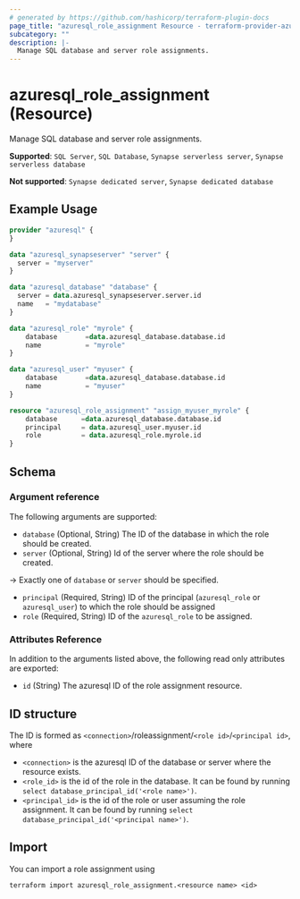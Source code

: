 ```yaml
---
# generated by https://github.com/hashicorp/terraform-plugin-docs
page_title: "azuresql_role_assignment Resource - terraform-provider-azuresql"
subcategory: ""
description: |-
  Manage SQL database and server role assignments.
---
```


# azuresql_role_assignment (Resource)

Manage SQL database and server role assignments.

**Supported**: `SQL Server`, `SQL Database`, `Synapse serverless server`, `Synapse serverless database` 

**Not supported**: `Synapse dedicated server`, `Synapse dedicated database`

## Example Usage

```terraform
provider "azuresql" {
}

data "azuresql_synapseserver" "server" {
  server = "myserver"
}

data "azuresql_database" "database" {
  server = data.azuresql_synapseserver.server.id
  name   = "mydatabase"
}

data "azuresql_role" "myrole" {
    database       =data.azuresql_database.database.id
    name           = "myrole"
}

data "azuresql_user" "myuser" {
    database       =data.azuresql_database.database.id
    name           = "myuser"
}

resource "azuresql_role_assignment" "assign_myuser_myrole" {
    database      =data.azuresql_database.database.id
    principal     = data.azuresql_user.myuser.id
    role          = data.azuresql_role.myrole.id
}

```

<!-- schema generated by tfplugindocs -->
## Schema

### Argument reference
The following arguments are supported:

- `database` (Optional, String) The ID of the database in which the role should be created. 
- `server` (Optional, String) Id of the server where the role should be created.

-> Exactly one of `database` or `server` should be specified.

- `principal` (Required, String) ID of the principal (`azuresql_role` or `azuresql_user`) to which the role should be assigned
- `role` (Required, String) ID of the `azuresql_role` to be assigned.

### Attributes Reference
In addition to the arguments listed above, the following read only attributes are exported:

- `id` (String) The azuresql ID of the role assignment resource.


## ID structure

The ID is formed as `<connection>`/roleassignment/`<role id>`/`<principal id>`, where
* `<connection>` is the azuresql ID of the database or server where the resource exists.
* `<role_id>` is the id of the role in the database. It can be found by running `select database_principal_id('<role name>')`.
* `<principal_id>` is the id of the role or user assuming the role assignment. It can be found by running `select database_principal_id('<principal name>')`.

## Import

You can import a role assignment using 

```shell
terraform import azuresql_role_assignment.<resource name> <id>
```